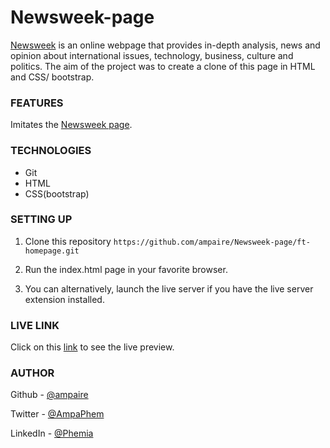 ﻿# Newsweek-page

[Newsweek](https://www.newsweek.com/) is an online webpage that provides in-depth analysis, news and opinion about international issues, technology, business, culture and politics.
The aim of the project was to create a clone of this page in HTML and CSS/ bootstrap. 

### FEATURES
Imitates the [Newsweek page](https://www.newsweek.com/).


### TECHNOLOGIES
- Git
- HTML
- CSS(bootstrap)


### SETTING UP
1. Clone this repository
    ``https://github.com/ampaire/Newsweek-page/ft-homepage.git``

2. Run the index.html page in your favorite browser.

3. You can alternatively, launch the live server if you have the live server extension installed.

### LIVE LINK
Click on this [link](https://raw.githack.com/ampaire/Newsweek-page/ft-homepage/index.html)  to see the live preview.

### AUTHOR
Github - [@ampaire](https://github.com/ampaire)

Twitter - [@AmpaPhem](https://twitter.com/AmpaPhem)

LinkedIn - [@Phemia](https://www.linkedin.com/in/phemia)